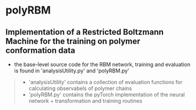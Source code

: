 # polyRBM
## Implementation of a Restricted Boltzmann Machine for the training on polymer conformation data


- the base-level source code for the RBM network, training and evaluation is found in 'analysisUtility.py' and 'polyRBM.py'
>    - 'analysisUtility' contains a collection of evaluation functions for calculating observabels of polymer chains
>    - 'polyRBM.py' contains the pyTorch implementation of the neural network + transformation and training routines

